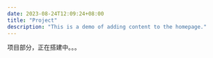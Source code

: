 ```yaml
---
date: 2023-08-24T12:09:24+08:00
title: "Project"
description: "This is a demo of adding content to the homepage."
---
```

项目部分，正在搭建中。。。